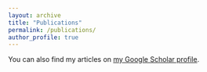 ```yaml
---
layout: archive
title: "Publications"
permalink: /publications/
author_profile: true
---
```


You can also find my articles on [my Google Scholar profile](https://scholar.google.pt/citations?user=7VW7URUAAAAJ&hl=en).




